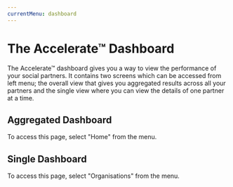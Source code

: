 ```yaml
---
currentMenu: dashboard
---
```


# The Accelerate&trade; Dashboard

The Accelerate&trade; dashboard gives you a way to view the performance of your social partners. It contains two screens which can be accessed from left menu; the overall view that gives you aggregated results across all your partners and the single view where you can view the details of one partner at a time.

## Aggregated Dashboard

To access this page, select "Home" from the menu.

## Single Dashboard

To access this page, select "Organisations" from the menu.